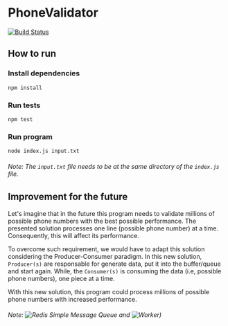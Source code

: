 # PhoneValidator

[![Build Status](https://travis-ci.com/BernardoMG/PhoneValidator.svg?token=zJz33RY7FtoBwrYp4yBw&branch=develop)](https://travis-ci.com/BernardoMG/PhoneValidator)


## How to run

### Install dependencies

```
npm install
```

### Run tests

```
npm test
```

### Run program

```
node index.js input.txt
```

###### Note: The `input.txt` file needs to be at the same directory of the `index.js` file.


## Improvement for the future

Let's imagine that in the future this program needs to validate millions of possible phone numbers with the best possible performance. The presented solution processes one line (possible phone number) at a time. Consequently, this will affect its performance.

To overcome such requirement, we would have to adapt this solution considering the Producer-Consumer paradigm. In this new solution, `Producer(s)` are responsable for generate data, put it into the buffer/queue and start again. While, the `Consumer(s)` is consuming the data (i.e, possible phone numbers), one piece at a time.

With this new solution, this program could process millions of possible phone numbers with increased performance.

###### Note: ![ Redis Simple Message Queue](https://github.com/smrchy/rsmq) and ![Worker](https://github.com/mpneuried/rsmq-worker))
